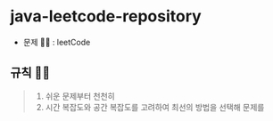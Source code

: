 # java-leetcode-repository

- 문제 🙋🏻 : leetCode

## 규칙 🙋‍♂️

>1. 쉬운 문제부터 천천히
>2. 시간 복잡도와 공간 복잡도를 고려하여 최선의 방법을 선택해 문제를 
